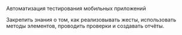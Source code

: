 Автоматизация тестирования мобильных приложений

Закрепить знания о том, как реализовывать жесты, использовать методы элементов, проводить проверки и создавать отчёты.
